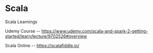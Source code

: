 # Scala
Scala Learnings


Udemy Course -- https://www.udemy.com/scala-and-spark-2-getting-started/learn/lecture/9702526#overview


Scala Online -- https://scalafiddle.io/
